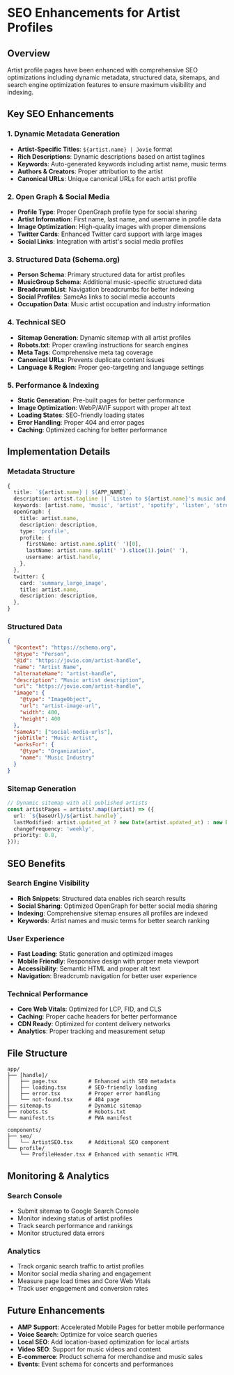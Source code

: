 # SEO Enhancements for Artist Profiles

## Overview

Artist profile pages have been enhanced with comprehensive SEO optimizations including dynamic metadata, structured data, sitemaps, and search engine optimization features to ensure maximum visibility and indexing.

## Key SEO Enhancements

### 1. Dynamic Metadata Generation

- **Artist-Specific Titles**: `${artist.name} | Jovie` format
- **Rich Descriptions**: Dynamic descriptions based on artist taglines
- **Keywords**: Auto-generated keywords including artist name, music terms
- **Authors & Creators**: Proper attribution to the artist
- **Canonical URLs**: Unique canonical URLs for each artist profile

### 2. Open Graph & Social Media

- **Profile Type**: Proper OpenGraph profile type for social sharing
- **Artist Information**: First name, last name, and username in profile data
- **Image Optimization**: High-quality images with proper dimensions
- **Twitter Cards**: Enhanced Twitter card support with large images
- **Social Links**: Integration with artist's social media profiles

### 3. Structured Data (Schema.org)

- **Person Schema**: Primary structured data for artist profiles
- **MusicGroup Schema**: Additional music-specific structured data
- **BreadcrumbList**: Navigation breadcrumbs for better indexing
- **Social Profiles**: SameAs links to social media accounts
- **Occupation Data**: Music artist occupation and industry information

### 4. Technical SEO

- **Sitemap Generation**: Dynamic sitemap with all artist profiles
- **Robots.txt**: Proper crawling instructions for search engines
- **Meta Tags**: Comprehensive meta tag coverage
- **Canonical URLs**: Prevents duplicate content issues
- **Language & Region**: Proper geo-targeting and language settings

### 5. Performance & Indexing

- **Static Generation**: Pre-built pages for better performance
- **Image Optimization**: WebP/AVIF support with proper alt text
- **Loading States**: SEO-friendly loading states
- **Error Handling**: Proper 404 and error pages
- **Caching**: Optimized caching for better performance

## Implementation Details

### Metadata Structure

```typescript
{
  title: `${artist.name} | ${APP_NAME}`,
  description: artist.tagline || `Listen to ${artist.name}'s music and discover their latest releases.`,
  keywords: [artist.name, 'music', 'artist', 'spotify', 'listen', 'stream'],
  openGraph: {
    title: artist.name,
    description: description,
    type: 'profile',
    profile: {
      firstName: artist.name.split(' ')[0],
      lastName: artist.name.split(' ').slice(1).join(' '),
      username: artist.handle,
    },
  },
  twitter: {
    card: 'summary_large_image',
    title: artist.name,
    description: description,
  },
}
```

### Structured Data

```json
{
  "@context": "https://schema.org",
  "@type": "Person",
  "@id": "https://jovie.com/artist-handle",
  "name": "Artist Name",
  "alternateName": "artist-handle",
  "description": "Music artist description",
  "url": "https://jovie.com/artist-handle",
  "image": {
    "@type": "ImageObject",
    "url": "artist-image-url",
    "width": 400,
    "height": 400
  },
  "sameAs": ["social-media-urls"],
  "jobTitle": "Music Artist",
  "worksFor": {
    "@type": "Organization",
    "name": "Music Industry"
  }
}
```

### Sitemap Generation

```typescript
// Dynamic sitemap with all published artists
const artistPages = artists?.map((artist) => ({
  url: `${baseUrl}/${artist.handle}`,
  lastModified: artist.updated_at ? new Date(artist.updated_at) : new Date(),
  changeFrequency: 'weekly',
  priority: 0.8,
}));
```

## SEO Benefits

### Search Engine Visibility

- **Rich Snippets**: Structured data enables rich search results
- **Social Sharing**: Optimized OpenGraph for better social media sharing
- **Indexing**: Comprehensive sitemap ensures all profiles are indexed
- **Keywords**: Artist names and music terms for better search ranking

### User Experience

- **Fast Loading**: Static generation and optimized images
- **Mobile Friendly**: Responsive design with proper meta viewport
- **Accessibility**: Semantic HTML and proper alt text
- **Navigation**: Breadcrumb navigation for better user experience

### Technical Performance

- **Core Web Vitals**: Optimized for LCP, FID, and CLS
- **Caching**: Proper cache headers for better performance
- **CDN Ready**: Optimized for content delivery networks
- **Analytics**: Proper tracking and measurement setup

## File Structure

```
app/
├── [handle]/
│   ├── page.tsx          # Enhanced with SEO metadata
│   ├── loading.tsx       # SEO-friendly loading
│   ├── error.tsx         # Proper error handling
│   └── not-found.tsx     # 404 page
├── sitemap.ts            # Dynamic sitemap
├── robots.ts             # Robots.txt
└── manifest.ts           # PWA manifest

components/
├── seo/
│   └── ArtistSEO.tsx     # Additional SEO component
└── profile/
    └── ProfileHeader.tsx # Enhanced with semantic HTML
```

## Monitoring & Analytics

### Search Console

- Submit sitemap to Google Search Console
- Monitor indexing status of artist profiles
- Track search performance and rankings
- Monitor structured data errors

### Analytics

- Track organic search traffic to artist profiles
- Monitor social media sharing and engagement
- Measure page load times and Core Web Vitals
- Track user engagement and conversion rates

## Future Enhancements

- **AMP Support**: Accelerated Mobile Pages for better mobile performance
- **Voice Search**: Optimize for voice search queries
- **Local SEO**: Add location-based optimization for local artists
- **Video SEO**: Support for music videos and content
- **E-commerce**: Product schema for merchandise and music sales
- **Events**: Event schema for concerts and performances

